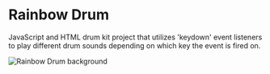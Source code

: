 # Rainbow Drum

JavaScript and HTML drum kit project that utilizes 'keydown' event listeners to play different drum sounds depending on which key the event is fired on.


![Rainbow Drum background](https://i.imgur.com/X6Hqdta.png)